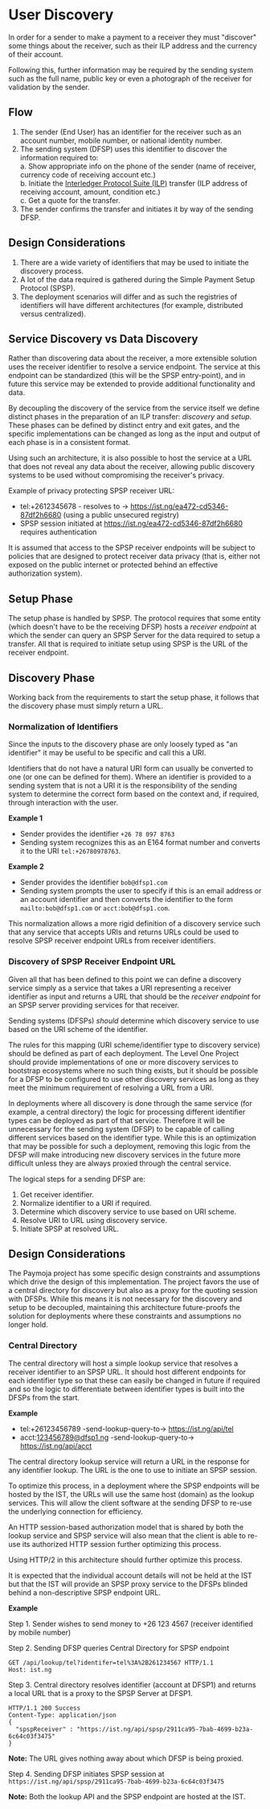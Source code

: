 # User Discovery

In order for a sender to make a payment to a receiver they must "discover" some things about the receiver, such
as their ILP address and the currency of their account.

Following this, further information may be required by the sending system such as the full name, public key or
even a photograph of the receiver for validation by the sender.

## Flow

1. The sender (End User) has an identifier for the receiver such as an account number, mobile number, or national identity number.
2. The sending system (DFSP) uses this identifier to discover the information required to:   
  a. Show appropriate info on the phone of the sender (name of receiver, currency code of receiving account etc.)  
  b. Initiate the [Interledger Protocol Suite (ILP)](https://interledger.org/) transfer (ILP address of receiving account, amount, condition etc.)  
  c. Get a quote for the transfer.
3. The sender confirms the transfer and initiates it by way of the sending DFSP.

## Design Considerations

1. There are a wide variety of identifiers that may be used to initiate the discovery process.
2. A lot of the data required is gathered during the Simple Payment Setup Protocol (SPSP).
3. The deployment scenarios will differ and as such the registries of identifiers will have different architectures
(for example, distributed versus centralized).

## Service Discovery vs Data Discovery

Rather than discovering data about the receiver, a more extensible solution uses the receiver identifier to resolve a service endpoint. The service at this endpoint can be standardized (this will be the SPSP entry-point), and in
future this service may be extended to provide additional functionality and data.

By decoupling the discovery of the service from the service itself we define distinct phases in the preparation of an ILP transfer: *discovery* and *setup*.
These phases can be defined by distinct entry and exit gates, and the specific implementations can be changed as long as the input and output of each phase is in a consistent format.

Using such an architecture, it is also possible to host the service at a URL that does not reveal any data about the receiver, allowing public discovery systems to be used without compromising the receiver's privacy.

Example of privacy protecting SPSP receiver URL:
- tel:+2612345678 - resolves to -> https://ist.ng/ea472-cd5346-87df2h6680 (using a public unsecured registry)
- SPSP session initiated at https://ist.ng/ea472-cd5346-87df2h6680 requires authentication

It is assumed that access to the SPSP receiver endpoints will be subject to policies that are designed to protect receiver
data privacy (that is, either not exposed on the public internet or protected behind an effective authorization system).

## Setup Phase

The setup phase is handled by SPSP. The protocol requires that some entity (which doesn't have to be the receiving DFSP) hosts a _receiver endpoint_ at which the sender can query an SPSP Server for the data required to setup a transfer. All that is required to
initiate setup using SPSP is the URL of the receiver endpoint.

## Discovery Phase

Working back from the requirements to start the setup phase, it follows that the discovery phase must simply return a URL.

### Normalization of Identifiers

Since the inputs to the discovery phase are only loosely typed as "an identifier" it may be useful to be specific and call this a URI.

Identifiers that do not have a natural URI form can usually be converted to one (or one can be defined for them).
Where an identifier is provided to a sending system that is not a URI it is the responsibility of the sending system to determine the correct form based on the context and, if required, through interaction with the user.

**Example 1**

* Sender provides the identifier `+26 78 097 8763`
* Sending system recognizes this as an E164 format number and converts it to the URI `tel:+26780978763`.

**Example 2**

* Sender provides the identifier `bob@dfsp1.com`
* Sending system prompts the user to specify if this is an email address or an account identifier and then converts the identifier to the form `mailto:bob@dfsp1.com` or `acct:bob@dfsp1.com`.

This normalization allows a more rigid definition of a discovery service such that any service that accepts URIs and returns URLs could be used to resolve SPSP receiver endpoint URLs from receiver identifiers.

### Discovery of SPSP Receiver Endpoint URL

Given all that has been defined to this point we can define a discovery service simply as a service that takes a URI representing a receiver identifier as input and returns a URL that should be the _receiver endpoint_ for an SPSP server providing services for that receiver.

Sending systems (DFSPs) _should_ determine which discovery service to use based on the URI scheme of the identifier.

The rules for this mapping (URI scheme/identifier type to discovery service) should be defined as part of each deployment.
The Level One Project should provide implementations of one or more discovery services to bootstrap ecosystems where no such thing exists, but it should be possible for a DFSP to be configured to use other discovery services as long as they meet the minimum requirement of
resolving a URL from a URI.

In deployments where all discovery is done through the same service (for example, a central directory) the logic for processing different identifier types can be deployed as part of that service.
Therefore it will be unnecessary for the sending system (DFSP) to be capable
of calling different services based on the identifier type.
While this is an optimization that may be possible for such a deployment, removing this logic from the DFSP will make introducing new discovery services in the future more difficult unless they are always proxied through the central service.

The logical steps for a sending DFSP are:

1. Get receiver identifier.
2. Normalize identifier to a URI if required.
3. Determine which discovery service to use based on URI scheme.
4. Resolve URI to URL using discovery service.
5. Initiate SPSP at resolved URL.

## Design Considerations

The Paymoja project has some specific design constraints and assumptions which drive the design of this implementation. The project
favors the use of a central directory for discovery but also as a proxy for the quoting session with DFSPs. While this means it is not
necessary for the discovery and setup to be decoupled, maintaining this architecture future-proofs the solution for deployments where
these constraints and assumptions no longer hold.

### Central Directory

The central directory will host a simple lookup service that resolves a receiver identifier to an SPSP URL.
It should host different endpoints for each identifier type so that these can easily be changed in future if required and so the logic to differentiate between identifier types is built into the DFSPs from the start.

**Example**
 * tel:+26123456789 -send-lookup-query-to-> https://ist.ng/api/tel
 * acct:123456789@dfsp1.ng -send-lookup-query-to-> https://ist.ng/api/acct

The central directory lookup service will return a URL in the response for any identifier lookup. The URL is the one to use to initiate an SPSP session.

To optimize this process, in a deployment where the SPSP endpoints will be hosted by the IST, the URLs will use the same host (domain) as the lookup services. This will allow the client software at the sending DFSP to re-use the underlying connection for efficiency.

An HTTP session-based authorization model that is shared by both the lookup service and SPSP service will also mean that the client
is able to re-use its authorized HTTP session further optimizing this process.

Using HTTP/2 in this architecture should further optimize this process.

It is expected that the individual account details will not be held at the IST but that the IST will provide an SPSP proxy service to
the DFSPs blinded behind a non-descriptive SPSP endpoint URL.

**Example**

Step 1. Sender wishes to send money to +26 123 4567 (receiver identified by mobile number)

Step 2. Sending DFSP queries Central Directory for SPSP endpoint
```http
GET /api/lookup/tel?identifer=tel%3A%2B261234567 HTTP/1.1
Host: ist.ng
```
Step 3. Central directory resolves identifier (account at DFSP1) and returns a local URL that is a proxy to the SPSP Server at DFSP1.
```http
HTTP/1.1 200 Success
Content-Type: application/json
{
  "spspReceiver" : "https://ist.ng/api/spsp/2911ca95-7bab-4699-b23a-6c64c03f3475"
}
```
**Note:** The URL gives nothing away about which DFSP is being proxied.

Step 4. Sending DFSP initiates SPSP session at `https://ist.ng/api/spsp/2911ca95-7bab-4699-b23a-6c64c03f3475`

**Note:** Both the lookup API and the SPSP endpoint are hosted at the IST.
